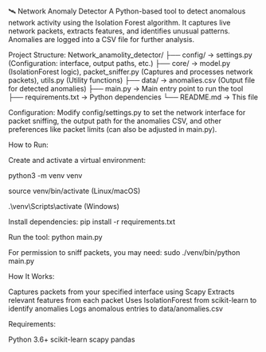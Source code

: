 🛰️ Network Anomaly Detector
A Python-based tool to detect anomalous network activity using the Isolation Forest algorithm. 
It captures live network packets, extracts features, and identifies unusual patterns. 
Anomalies are logged into a CSV file for further analysis.

Project Structure:
Network_anamolity_detector/
├── config/ → settings.py (Configuration: interface, output paths, etc.)
├── core/ → model.py (IsolationForest logic), packet_sniffer.py (Captures and processes network packets), utils.py (Utility functions)
├── data/ → anomalies.csv (Output file for detected anomalies)
├── main.py → Main entry point to run the tool
├── requirements.txt → Python dependencies
└── README.md → This file

Configuration:
Modify config/settings.py to set the network interface for packet sniffing, the output path for the anomalies CSV, and other preferences like packet limits (can also be adjusted in main.py).

How to Run:

Create and activate a virtual environment:


python3 -m venv venv

source venv/bin/activate (Linux/macOS)

.\venv\Scripts\activate (Windows)


Install dependencies: pip install -r requirements.txt


Run the tool: python main.py


For permission to sniff packets, you may need: sudo ./venv/bin/python main.py


How It Works:

Captures packets from your specified interface using Scapy
Extracts relevant features from each packet
Uses IsolationForest from scikit-learn to identify anomalies
Logs anomalous entries to data/anomalies.csv

Requirements:

Python 3.6+
scikit-learn
scapy
pandas
